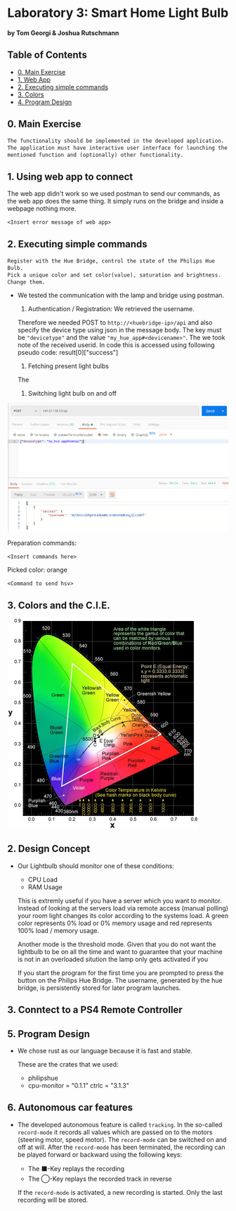 # Laboratory 3: Smart Home Light Bulb
#### by Tom Georgi & Joshua Rutschmann

## Table of Contents

  - [0. Main Exercise](#0-main-exercise)
  - [1. Web App](#1-using-web-app-to-connect)
  - [2. Executing simple commands](#2-executing-simple-commands)
  - [3. Colors](#3-conntect-to-a-ps4-remote-controller)
  - [4. Program Design](#5-program-design)


## 0. Main Exercise


    The functionality should be implemented in the developed application. The application must have interactive user interface for launching the mentioned function and (optionally) other functionality.

## 1. Using web app to connect

The web app didn't work so we used postman to send our commands, as the web app does the same thing. It simply runs on the bridge and inside a webpage nothing more.

    <Insert error message of web app>

## 2. Executing simple commands

    Register with the Hue Bridge, control the state of the Philips Hue Bulb.
    Pick a unique color and set color(value), saturation and brightness.
    Change them.

-
    We tested the communication with the lamp and bridge using postman.

    1. Authentication / Registration: We retrieved the username.

    Therefore we needed POST to `http://<huebridge-ip>/api` and also specify the device type using json in the message body. The key must be `"devicetype"` and the value `"my_hue_app#<devicename>"`. The we took note of the received userid. In code this is accessed using following pseudo code: result[0]["success"]

    1. Fetching present light bulbs

    The
    1. Switching light bulb on and off

![](img/user.png)


Preparation commands:

    <Insert commands here>

Picked color: orange

    <Command to send hsv>



## 3. Colors and the C.I.E.

![](img/cie.jpg)
    

## 2. Design Concept

-
    Our Lightbulb should monitor one of these conditions:
    - CPU Load
    - RAM Usage

    
    This is extremly useful if you have a server which you want to monitor. Instead of looking at the servers load via remote access (manual polling) your room light changes its color according to the systems load. A green color represents 0% load or 0% memory usage and red represents 100% load / memory usage.
    
    Another mode is the threshold mode. Given that you do not want the lightbulb to be on all the time and want to guarantee that your machine is not in an overloaded sitution the lamp only gets activated if you 

    If you start the program for the first time you are prompted to press the button on the Philips Hue Bridge. The username, generated by the hue bridge, is persistently stored for later program launches.


## 3. Conntect to a PS4 Remote Controller



## 5. Program Design

- 
    We chose rust as our language because it is fast and stable.

    These are the crates that we used:
    - philipshue
    - cpu-monitor = "0.1.1"
ctrlc = "3.1.3"

## 6. Autonomous car features

-
    The developed autonomous feature is called `tracking`.
    In the so-called `record-mode` it records all values which are passed on to the motors (steering motor, speed motor). The `record-mode` can be switched on and off at will. After the `record-mode` has been terminated, the recording can be played forward or backward using the following keys:
    
    - The ⬛-Key replays the recording
    - The ◯-Key replays the recorded track in reverse
    
    If the `record-mode` is activated, a new recording is started. Only the last recording will be stored. 

